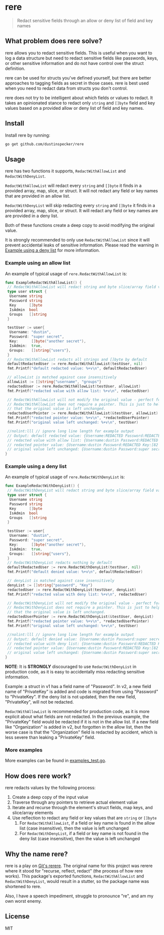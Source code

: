 # rere

> Redact sensitive fields through an allow or deny list of field and key names

## What problem does rere solve?

rere allows you to redact sensitive fields. This is useful when you want to log a data structure but need to redact sensitive fields like passwords, keys, or other sensitive information and do not have control over the struct definition.

rere can be used for structs you've defined yourself, but there are better approaches to tagging fields as secret in those cases. rere is best used when you need to redact data from structs you don't control.

rere does not try to be intelligent about which fields or values to redact. It takes an opinionated stance to redact only `string` and `[]byte` field and key values based on a provided allow or deny list of field and key names.

## Install

Install rere by running:

```sh
go get github.com/dustinspecker/rere
```

## Usage

rere has two functions it supports, `RedactWithAllowList` and `RedactWithDenyList`.

`RedactWithAllowList` will redact every `string` and `[]byte` it finds in a provided array, map, slice, or struct. It will not
redact any field or key names that are provided in an allow list.

`RedactWithDenyList` will skip redacting every `string` and `[]byte` it finds in a provided array, map, slice, or struct. It will
redact any field or key names are are provided in a deny list.

Both of these functions create a deep copy to avoid modifying the original value.

It is strongly recommended to only use `RedactWithAllowList` since it will prevent accidental leaks of sensitive information. Please
read the warning in [Example using a deny list](#example-using-a-deny-list) for more information.

### Example using an allow list


An example of typical usage of `rere.RedactWithAllowList` is:

```go
func ExampleRedactWithAllowList() {
 // RedactWithAllowList will redact string and byte slice/array field values for field names not found in allow list
 type user struct {
  Username string
  Password string
  Key      []byte
  IsAdmin  bool
  Groups   []string
 }

 testUser := user{
  Username: "dustin",
  Password: "super secret",
  Key:      []byte("another secret"),
  IsAdmin:  true,
  Groups:   []string{"users"},
 }
 // RedactWithAllowList redacts all strings and []byte by default
 defaultRedactedUser := rere.RedactWithAllowList(testUser, nil)
 fmt.Printf("default redacted value: %+v\n", defaultRedactedUser)

 // allowList is matched against case insensitively
 allowList := []string{"username", "groups"}
 redactedUser := rere.RedactWithAllowList(testUser, allowList)
 fmt.Printf("redacted value with allow list: %+v\n", redactedUser)

 // RedactWithAllowList will not modify the original value - perfect for logging
 // RedactWithAllowList does not require a pointer. This is just to help further exemplify the point
 // that the original value is left unchanged.
 redactedUserPointer := rere.RedactWithAllowList(&testUser, allowList)
 fmt.Printf("redacted pointer value: %+v\n", *redactedUserPointer)
 fmt.Printf("original value left unchanged: %+v\n", testUser)

 //nolint:lll // ignore long line length for example output
 // Output: default redacted value: {Username:REDACTED Password:REDACTED Key:[82 69 68 65 67 84 69 68] IsAdmin:true Groups:[REDACTED]}
 // redacted value with allow list: {Username:dustin Password:REDACTED Key:[82 69 68 65 67 84 69 68] IsAdmin:true Groups:[users]}
 // redacted pointer value: {Username:dustin Password:REDACTED Key:[82 69 68 65 67 84 69 68] IsAdmin:true Groups:[users]}
 // original value left unchanged: {Username:dustin Password:super secret Key:[97 110 111 116 104 101 114 32 115 101 99 114 101 116] IsAdmin:true Groups:[users]}
}
```

### Example using a deny list

An example of typical usage of `rere.RedactWithDenyList` is:

```go
func ExampleRedactWithDenyList() {
 // RedactWithDenyList will redact string and byte slice/array field values for field names found in deny list
 type user struct {
  Username string
  Password string
  Key      []byte
  IsAdmin  bool
  Groups   []string
 }

 testUser := user{
  Username: "dustin",
  Password: "super secret",
  Key:      []byte("another secret"),
  IsAdmin:  true,
  Groups:   []string{"users"},
 }
 // RedactWithDenyList redacts nothing by default
 defaultRedactedUser := rere.RedactWithDenyList(testUser, nil)
 fmt.Printf("default denied value: %+v\n", defaultRedactedUser)

 // denyList is matched against case insensitively
 denyList := []string{"password", "Key"}
 redactedUser := rere.RedactWithDenyList(testUser, denyList)
 fmt.Printf("redacted value with deny list: %+v\n", redactedUser)

 // RedactWithDenyList will not modify the original value - perfect for logging
 // RedactWithDenyList does not require a pointer. This is just to help further exemplify the point
 // that the original value is left unchanged.
 redactedUserPointer := rere.RedactWithDenyList(&testUser, denyList)
 fmt.Printf("redacted pointer value: %+v\n", *redactedUserPointer)
 fmt.Printf("original value left unchanged: %+v\n", testUser)

 //nolint:lll // ignore long line length for example output
 // Output: default denied value: {Username:dustin Password:super secret Key:[97 110 111 116 104 101 114 32 115 101 99 114 101 116] IsAdmin:true Groups:[users]}
 // redacted value with deny list: {Username:dustin Password:REDACTED Key:[82 69 68 65 67 84 69 68] IsAdmin:true Groups:[users]}
 // redacted pointer value: {Username:dustin Password:REDACTED Key:[82 69 68 65 67 84 69 68] IsAdmin:true Groups:[users]}
 // original value left unchanged: {Username:dustin Password:super secret Key:[97 110 111 116 104 101 114 32 115 101 99 114 101 116] IsAdmin:true Groups:[users]}
}
```

**NOTE**: It is **STRONGLY** discouraged to use `RedactWithDenyList` in production code, as it is easy to accidentally miss redacting sensitive information.

Example: a struct in v1 has a field name of "Password". In v2, a new field name of "PrivateKey" is added and code is migrated from
using "Password" to "PrivateKey". If the deny list is not updated, then the new field, "PrivateKey", will not be redacted.

`RedactWithAllowList` is recommended for production code, as it is more explicit about what fields are not redacted. In the previous example,
the "PrivateKey" field would be redacted if it is not in the allow list. If a new field like "Organization" is added in v2, but
forgotten in the allow list, then the worse case is that the "Organization" field is redacted by accident, which is less severe than
leaking a "PrivateKey" field.

### More examples

More examples can be found in [examples_test.go](examples_test.go).

## How does rere work?

rere redacts values by the following process:

1. Create a deep copy of the input value
1. Traverse through any pointers to retrieve actual element value
1. Iterate and recurse through the element's struct fields, map keys, and slice/array elements
1. Use reflection to redact any field or key values that are `string` or `[]byte`
   1. For `RedactWithAllowList`, if a field or key name is found in the allow list (case insensitive), then the value is left unchanged
   1. For `RedactWithDenyList`, if a field or key name is not found in the deny list (case insensitive), then the value is left unchanged

## Why the name rere?

rere is a play on [Git's rerere](https://git-scm.com/book/en/v2/Git-Tools-Rerere). The original name for this project was rerere where it stood for "recurse, reflect, redact" (the process of how rere works). This package's exported functions, `RedactWithAllowList` and `RedactWithDenyList`, would result in a stutter, so the package name
was shortened to rere.

Also, I have a speech impediment, struggle to pronounce "re", and am my own worst enemy.

## License

MIT
